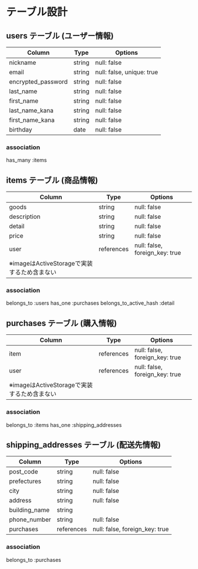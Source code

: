 # テーブル設計

## users テーブル (ユーザー情報)

| Column             | Type       | Options                        |
| ------------------ | ---------- | ------------------------------ |
| nickname           | string     | null: false                    |
| email              | string     | null: false, unique: true      |
| encrypted_password | string     | null: false                    |
| last_name          | string     | null: false                    |
| first_name         | string     | null: false                    |
| last_name_kana     | string     | null: false                    |
| first_name_kana    | string     | null: false                    |
| birthday           | date       | null: false                    |

### association
has_many :items


## items テーブル (商品情報)

| Column             | Type       | Options                        |
| ------------------ | ---------- | ------------------------------ |
| goods              | string     | null: false                    |
| description        | string     | null: false                    |
| detail             | string     | null: false                    |
| price              | string     | null: false                    |
| user               | references | null: false, foreign_key: true |
| ※imageはActiveStorageで実装するため含まない                          |

### association
belongs_to :users
has_one :purchases
belongs_to_active_hash :detail


## purchases テーブル (購入情報)

| Column             | Type       | Options                        |
| ------------------ | ---------- | ------------------------------ |
| item               | references | null: false, foreign_key: true |
| user               | references | null: false, foreign_key: true |
| ※imageはActiveStorageで実装するため含まない                          |

### association
belongs_to :items
has_one :shipping_addresses


## shipping_addresses テーブル (配送先情報)

| Column             | Type       | Options                        |
| ------------------ | ---------- | ------------------------------ |
| post_code          | string     | null: false                    |
| prefectures        | string     | null: false                    |
| city               | string     | null: false                    |
| address            | string     | null: false                    |
| building_name      | string     |                                |
| phone_number       | string     | null: false                    |
| purchases          | references | null: false, foreign_key: true |

### association
belongs_to :purchases
